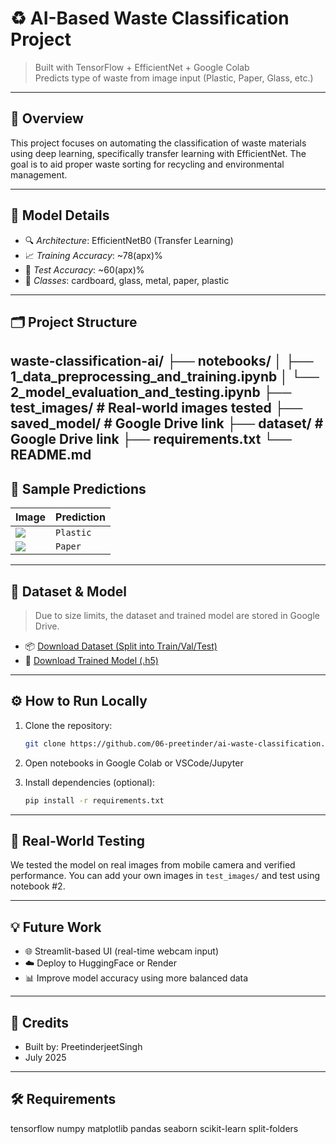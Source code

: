 # ♻ AI-Based Waste Classification Project

> Built with TensorFlow + EfficientNet + Google Colab  
> Predicts type of waste from image input (Plastic, Paper, Glass, etc.)

---

## 📌 Overview

This project focuses on automating the classification of waste materials using deep learning, specifically transfer learning with EfficientNet. The goal is to aid proper waste sorting for recycling and environmental management.

---

## 🧠 Model Details

- 🔍 *Architecture*: EfficientNetB0 (Transfer Learning)
- 📈 *Training Accuracy*: ~78(apx)%
- 🧪 *Test Accuracy*: ~60(apx)%
- 🧩 *Classes*: cardboard, glass, metal, paper, plastic

---

## 🗂 Project Structure
waste-classification-ai/
├── notebooks/
│ ├── 1_data_preprocessing_and_training.ipynb
│ └── 2_model_evaluation_and_testing.ipynb
├── test_images/ # Real-world images tested
├── saved_model/ # Google Drive link
├── dataset/ # Google Drive link
├── requirements.txt
└── README.md
---

## 🧪 Sample Predictions

| Image | Prediction |
|-------|------------|
| ![](test_images/plastic1.jpg) | `Plastic` |
| ![](test_images/paper1.jpg)   | `Paper`   |

---

## 📁 Dataset & Model

> Due to size limits, the dataset and trained model are stored in Google Drive.

- 📦 [Download Dataset (Split into Train/Val/Test)](https://drive.google.com/drive/folders/1oIywZck3iC9zEzr6K2tUmmNUxv_U_uXi?usp=drive_link)
- 🤖 [Download Trained Model (.h5)](https://drive.google.com/file/d/1lOMha3wCnn2NwsqzvXYHnwEMG2lH4Vtx/view?usp=drive_link)

---

## ⚙️ How to Run Locally

1. Clone the repository:
    ```bash
    git clone https://github.com/06-preetinder/ai-waste-classification.git
    ```

2. Open notebooks in Google Colab or VSCode/Jupyter

3. Install dependencies (optional):
    ```bash
    pip install -r requirements.txt
    ```

---

## 🧪 Real-World Testing

We tested the model on real images from mobile camera and verified performance. You can add your own images in `test_images/` and test using notebook #2.

---

## 💡 Future Work

- 🌐 Streamlit-based UI (real-time webcam input)
- ☁️ Deploy to HuggingFace or Render
- 📊 Improve model accuracy using more balanced data

---

## 🙌 Credits

- Built by: PreetinderjeetSingh
- July 2025

---

## 🛠️ Requirements
tensorflow
numpy
matplotlib
pandas
seaborn
scikit-learn
split-folders
